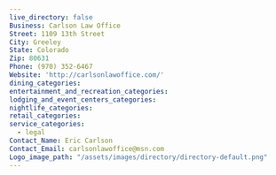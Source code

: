 ```yaml
---
live_directory: false
Business: Carlson Law Office
Street: 1109 13th Street
City: Greeley
State: Colorado
Zip: 80631
Phone: (970) 352-6467
Website: 'http://carlsonlawoffice.com/'
dining_categories:
entertainment_and_recreation_categories:
lodging_and_event_centers_categories:
nightlife_categories:
retail_categories:
service_categories:
  - legal
Contact_Name: Eric Carlson
Contact_Email: carlsonlawoffice@msn.com
Logo_image_path: "/assets/images/directory/directory-default.png"
---
```



